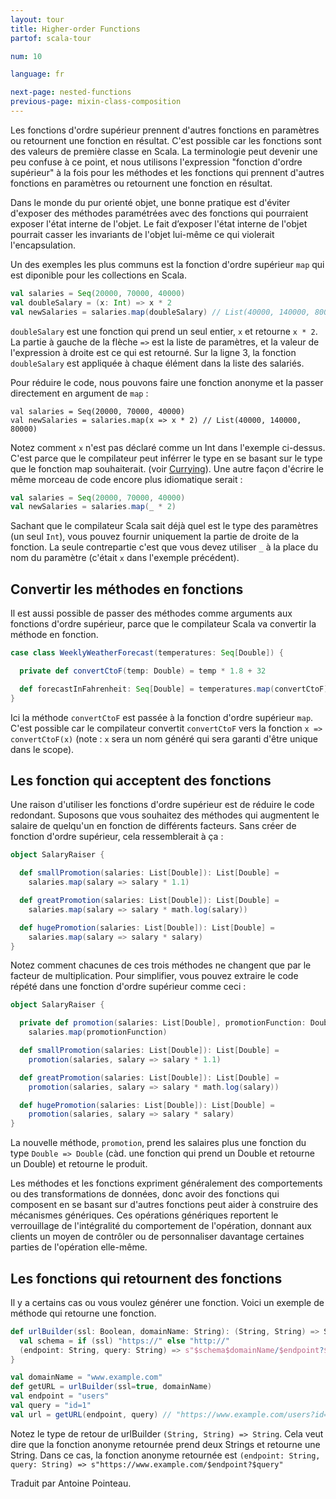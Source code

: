 ```yaml
---
layout: tour
title: Higher-order Functions
partof: scala-tour

num: 10

language: fr

next-page: nested-functions
previous-page: mixin-class-composition
---
```


Les fonctions d'ordre supérieur prennent d'autres fonctions en paramètres ou retournent une fonction en résultat. 
C'est possible car les fonctions sont des valeurs de première classe en Scala.
La terminologie peut devenir une peu confuse à ce point, et nous utilisons l'expression "fonction d'ordre supérieur" à la fois pour les méthodes et les fonctions qui prennent d'autres fonctions en paramètres ou retournent une fonction en résultat. 

Dans le monde du pur orienté objet, une bonne pratique est d'éviter d'exposer des méthodes paramétrées avec des fonctions qui pourraient exposer l'état interne de l'objet. Le fait d’exposer l'état interne de l'objet pourrait casser les invariants de l'objet lui-même ce qui violerait l'encapsulation.

Un des exemples les plus communs est la fonction d'ordre supérieur `map` qui est diponible pour les collections en Scala.

```scala mdoc
val salaries = Seq(20000, 70000, 40000)
val doubleSalary = (x: Int) => x * 2
val newSalaries = salaries.map(doubleSalary) // List(40000, 140000, 80000)
```

`doubleSalary` est une fonction qui prend un seul entier, `x` et retourne `x * 2`. La partie à gauche de la flèche `=>` est la liste de paramètres, et la valeur de l'expression à droite est ce qui est retourné. Sur la ligne 3, la fonction `doubleSalary` est appliquée à chaque élément dans la liste des salariés.

Pour réduire le code, nous pouvons faire une fonction anonyme et la passer directement en argument de `map` :

```scala:nest
val salaries = Seq(20000, 70000, 40000)
val newSalaries = salaries.map(x => x * 2) // List(40000, 140000, 80000)
```

Notez comment `x` n'est pas déclaré comme un Int dans l'exemple ci-dessus. C'est parce que le compilateur peut inférrer le type en se basant sur le type que le fonction map souhaiterait. (voir [Currying](/tour/multiple-parameter-lists.html)). Une autre façon d'écrire le même morceau de code encore plus idiomatique serait : 

```scala mdoc:nest
val salaries = Seq(20000, 70000, 40000)
val newSalaries = salaries.map(_ * 2)
```

Sachant que le compilateur Scala sait déjà quel est le type des paramètres (un seul `Int`), vous pouvez fournir uniquement la partie de droite de la fonction.
La seule contrepartie c'est que vous devez utiliser `_` à la place du nom du paramètre (c'était `x` dans l'exemple précédent).

## Convertir les méthodes en fonctions

Il est aussi possible de passer des méthodes comme arguments aux fonctions d'ordre supérieur, parce que le compilateur Scala va convertir la méthode en fonction.

```scala mdoc
case class WeeklyWeatherForecast(temperatures: Seq[Double]) {

  private def convertCtoF(temp: Double) = temp * 1.8 + 32

  def forecastInFahrenheit: Seq[Double] = temperatures.map(convertCtoF) // <-- passing the method convertCtoF
}
```

Ici la méthode `convertCtoF` est passée à la fonction d'ordre supérieur `map`. C'est possible car le compilateur convertit `convertCtoF` vers la fonction `x => convertCtoF(x)` (note : `x` sera un nom généré qui sera garanti d'être unique dans le scope).

## Les fonction qui acceptent des fonctions

Une raison d'utiliser les fonctions d'ordre supérieur est de réduire le code redondant. Suposons que vous souhaitez des méthodes qui augmentent le salaire de quelqu'un en fonction de différents facteurs. Sans créer de fonction d'ordre supérieur, cela ressemblerait à ça :

```scala mdoc
object SalaryRaiser {

  def smallPromotion(salaries: List[Double]): List[Double] =
    salaries.map(salary => salary * 1.1)

  def greatPromotion(salaries: List[Double]): List[Double] =
    salaries.map(salary => salary * math.log(salary))

  def hugePromotion(salaries: List[Double]): List[Double] =
    salaries.map(salary => salary * salary)
}
```

Notez comment chacunes de ces trois méthodes ne changent que par le facteur de multiplication.
Pour simplifier, vous pouvez extraire le code répété dans une fonction d'ordre supérieur comme ceci :

```scala mdoc:nest
object SalaryRaiser {

  private def promotion(salaries: List[Double], promotionFunction: Double => Double): List[Double] =
    salaries.map(promotionFunction)

  def smallPromotion(salaries: List[Double]): List[Double] =
    promotion(salaries, salary => salary * 1.1)

  def greatPromotion(salaries: List[Double]): List[Double] =
    promotion(salaries, salary => salary * math.log(salary))

  def hugePromotion(salaries: List[Double]): List[Double] =
    promotion(salaries, salary => salary * salary)
}
```

La nouvelle méthode, `promotion`, prend les salaires plus une fonction du type `Double => Double` (càd. une fonction qui prend un Double et retourne un Double) et retourne le produit.

Les méthodes et les fonctions expriment généralement des comportements ou des transformations de données, donc avoir des fonctions qui composent en se basant sur d'autres fonctions peut aider à construire des mécanismes génériques. Ces opérations génériques reportent le verrouillage de l'intégralité du comportement de l'opération, donnant aux clients un moyen de contrôler ou de personnaliser davantage certaines parties de l'opération elle-même.

## Les fonctions qui retournent des fonctions

Il y a certains cas ou vous voulez générer une fonction. Voici un exemple de méthode qui retourne une fonction.

```scala mdoc
def urlBuilder(ssl: Boolean, domainName: String): (String, String) => String = {
  val schema = if (ssl) "https://" else "http://"
  (endpoint: String, query: String) => s"$schema$domainName/$endpoint?$query"
}

val domainName = "www.example.com"
def getURL = urlBuilder(ssl=true, domainName)
val endpoint = "users"
val query = "id=1"
val url = getURL(endpoint, query) // "https://www.example.com/users?id=1": String
```

Notez le type de retour de urlBuilder `(String, String) => String`. Cela veut dire que la fonction anonyme retournée prend deux Strings et retourne une String. Dans ce cas, la fonction anonyme retournée est `(endpoint: String, query: String) => s"https://www.example.com/$endpoint?$query"`

Traduit par Antoine Pointeau.